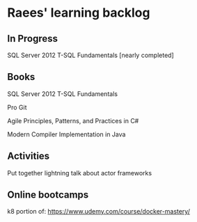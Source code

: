 # Raees' learning backlog

## In Progress
SQL Server 2012 T-SQL Fundamentals [nearly completed]

## Books
SQL Server 2012 T-SQL Fundamentals

Pro Git

Agile Principles, Patterns, and Practices in C#

Modern Compiler Implementation in Java

## Activities
Put together lightning talk about actor frameworks

## Online bootcamps
k8 portion of: https://www.udemy.com/course/docker-mastery/

